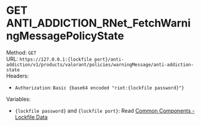 # GET ANTI_ADDICTION_RNet_FetchWarningMessagePolicyState

Method: `GET`  
URL: `https://127.0.0.1:{lockfile port}/anti-addiction/v1/products/valorant/policies/warningMessage/anti-addiction-state`  
Headers:
 - `Authorization`: `Basic {base64 encoded "riot:{lockfile password}"}`

Variables:
 - `{lockfile password}` and `{lockfile port}`: Read [Common Components - Lockfile Data](..\common-components.md#lockfile-data)

